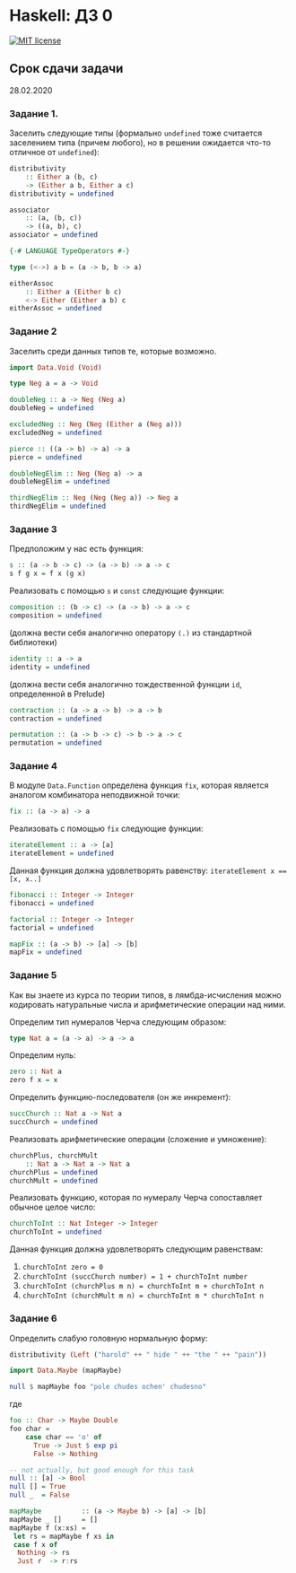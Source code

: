 # Haskell: ДЗ 0

[![MIT license](https://img.shields.io/badge/license-MIT-blue.svg)](https://github.com/komour/fp-course/blob/master/hw0/LICENSE)

## Срок сдачи задачи
28.02.2020

### Задание 1.
Заселить следующие типы
(формально `undefined` тоже считается заселением типа (причем любого),
но в решении ожидается что-то отличное от `undefined`):

```haskell
distributivity
    :: Either a (b, c)
    -> (Either a b, Either a c)
distributivity = undefined
```

```haskell
associator
    :: (a, (b, c))
    -> ((a, b), c)
associator = undefined
```

```haskell
{-# LANGUAGE TypeOperators #-}

type (<->) a b = (a -> b, b -> a)

eitherAssoc
    :: Either a (Either b c)
    <-> Either (Either a b) c
eitherAssoc = undefined
```

### Задание 2
Заселить среди данных типов те, которые возможно.


```haskell
import Data.Void (Void)

type Neg a = a -> Void

doubleNeg :: a -> Neg (Neg a)
doubleNeg = undefined

excludedNeg :: Neg (Neg (Either a (Neg a)))
excludedNeg = undefined

pierce :: ((a -> b) -> a) -> a
pierce = undefined

doubleNegElim :: Neg (Neg a) -> a
doubleNegElim = undefined

thirdNegElim :: Neg (Neg (Neg a)) -> Neg a
thirdNegElim = undefined
```

### Задание 3
Предположим у нас есть функция:

```haskell
s :: (a -> b -> c) -> (a -> b) -> a -> c
s f g x = f x (g x)
```

Реализовать с помощью `s` и `const` следующие функции:

```haskell
composition :: (b -> c) -> (a -> b) -> a -> c
composition = undefined
```


(должна вести себя аналогично оператору `(.)` из стандартной библиотеки)

```haskell
identity :: a -> a
identity = undefined
```

(должна вести себя аналогично тождественной функции `id`, определенной в Prelude)

```haskell
contraction :: (a -> a -> b) -> a -> b
contraction = undefined
```

```haskell
permutation :: (a -> b -> c) -> b -> a -> c
permutation = undefined
```

### Задание 4
В модуле `Data.Function` определена функция `fix`, которая является аналогом комбинатора неподвижной точки:

```haskell
fix :: (a -> a) -> a
```

Реализовать с помощью `fix` следующие функции:

```haskell
iterateElement :: a -> [a]
iterateElement = undefined
```
Данная функция должна удовлетворять равенству:
`iterateElement x == [x, x..]`


```haskell
fibonacci :: Integer -> Integer
fibonacci = undefined
```

```haskell
factorial :: Integer -> Integer
factorial = undefined
```

```haskell
mapFix :: (a -> b) -> [a] -> [b]
mapFix = undefined
```


### Задание 5
Как вы знаете из курса по теории типов, в лямбда-исчисления можно кодировать натуральные числа и арифметические операции над ними.

Определим тип нумералов Черча следующим образом:
```haskell
type Nat a = (a -> a) -> a -> a
```

Определим нуль:
```haskell
zero :: Nat a
zero f x = x
```

Определить функцию-последователя (он же инкремент):
```haskell
succChurch :: Nat a -> Nat a
succChurch = undefined
```

Реализовать арифметические операции (сложение и умножение):
```haskell
churchPlus, churchMult
    :: Nat a -> Nat a -> Nat a
churchPlus = undefined
churchMult = undefined
```

Реализовать функцию, которая по нумералу Черча сопоставляет обычное целое число:

```haskell
churchToInt :: Nat Integer -> Integer
churchToInt = undefined
```

Данная функция должна удовлетворять следующим равенствам:
1. `churchToInt zero = 0`
2. `churchToInt (succChurch number) = 1 + churchToInt number`
3. `churchToInt (churchPlus m n) = churchToInt m + churchToInt n`
4. `churchToInt (churchMult m n) = churchToInt m * churchToInt n`

### Задание 6
Определить слабую головную нормальную форму:

```haskell
distributivity (Left ("harold" ++ " hide " ++ "the " ++ "pain"))
```

```haskell
import Data.Maybe (mapMaybe)

null $ mapMaybe foo "pole chudes ochen' chudesno"
```
где
```haskell
foo :: Char -> Maybe Double
foo char =
    case char == 'o' of
      True -> Just $ exp pi
      False -> Nothing

-- not actually, but good enough for this task
null :: [a] -> Bool
null [] = True
null _  = False

mapMaybe          :: (a -> Maybe b) -> [a] -> [b]
mapMaybe _ []     = []
mapMaybe f (x:xs) =
 let rs = mapMaybe f xs in
 case f x of
  Nothing -> rs
  Just r  -> r:rs
```
